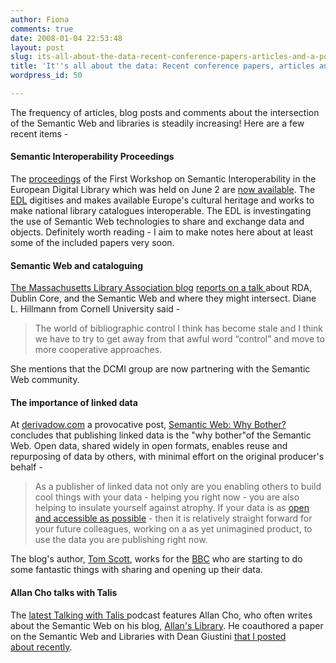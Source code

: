 ```yaml
---
author: Fiona
comments: true
date: 2008-01-04 22:53:48
layout: post
slug: its-all-about-the-data-recent-conference-papers-articles-and-a-podcast
title: 'It''s all about the data: Recent conference papers, articles and a podcast'
wordpress_id: 50

---
```


The frequency of articles, blog posts and comments about the intersection of the Semantic Web and libraries is steadily increasing! Here are a few recent items -


#### Semantic Interoperability Proceedings


The [proceedings](http://multimedia.semanticweb.org/siedl/) of the First Workshop on Semantic Interoperability in the European Digital Library which was held on June 2 are [now available](http://multimedia.semanticweb.org/siedl/). The [EDL](http://www.edlproject.eu/) digitises and makes available Europe's cultural heritage and works to make national library catalogues interoperable. The EDL is investingating the use of Semantic Web technologies to share and exchange data and objects. Definitely worth reading - I aim to make notes here about at least some of the included papers very soon.


#### Semantic Web and cataloguing


[The Massachusetts Library Association blog](http://mlamasslib.blogspot.com/) [reports on a talk ](http://mlamasslib.blogspot.com/2008/05/emerging-cataloging-future-rda-dcmi-and_07.html)about RDA, Dublin Core, and the Semantic Web and where they might intersect. Diane L. Hillmann from Cornell University said -


> The world of bibliographic control I think has become stale and I think we have to try to get away from that awful word “control” and move to more cooperative approaches.


She mentions that the DCMI group are now partnering with the Semantic Web community.


#### The importance of linked data


At [derivadow.com](http://derivadow.com/) a provocative post, [Semantic Web: Why Bother?](http://derivadow.com/2008/06/03/semantic-web-why-bother/) concludes that publishing linked data is the "why bother"of the Semantic Web. Open data, shared widely in open formats, enables reuse and repurposing of data by others, with minimal effort on the original producer's behalf -


> As a publisher of linked data not only are you enabling others to build cool things with your data - helping you right now - you are also helping to insulate yourself against atrophy. If your data is as [open and accessible as possible](http://adactio.com/articles/1450/) - then it is relatively straight forward for your future colleagues, working on a as yet unimagined product, to use the data you are publishing right now.


The blog's author, [Tom Scott](http://derivadow.wordpress.com/about), works for the [BBC](http://www.bbc.co.uk) who are starting to do some fantastic things with sharing and opening up their data.


#### Allan Cho talks with Talis


The [latest Talking with Talis ](http://blogs.talis.com/panlibus/archives/2008/06/allan-cho-talks-with-talis.php)podcast features Allan Cho, who often writes about the Semantic Web on his blog, [Allan's Library](http://www.allanslibrary.blogspot.com/). He coauthored a paper on the Semantic Web and Libraries with Dean Giustini [that I posted about recently](http://www.semanticlibrary.net/2008/04/29/reading-notes-web-30-and-health-librarians/).
